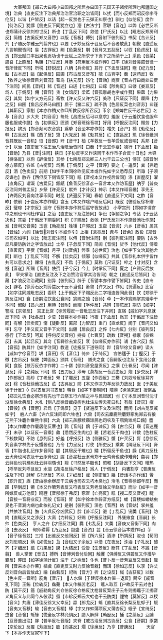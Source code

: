 <!-- { "loadSidebar": true } -->
　　大宰邦国【郑云大曰邦小曰国邦之所居亦曰国于云国天子诸侯所理也邦疆国之境】治典【直吏反注下治典邦治治官治职之治皆同】以扰【而小反郑而昭反徐李寻伦反】以谐【户皆反】以诘【起一反禁也于云弹正纠察也】驯也【似伦反】度作【待洛反】犹倳【侧吏反下同犹立也】灋【古法字】官聮【音连】以弊【必世反断也郑蒲计反徐刘府世反】断也【丁乱反下同】敛弛【尸氏反】以比【毗志反郑房利反】简稽【古奚反郑又音啓】以版【音板】傅别【音附下彼列反】书契【苦计反】剂【子随反尔雅云剂翦齐也】以要【于妙反徐于召反后不音者放此】朝觐【直遥反凡言朝觐皆同】辠【古罪反】劓【鱼冀反】刖【音月又五刮反】以驭【鱼虑反】赋贡【郑云赋口率出泉也贡功也干云赋上之所求于下贡下之所纳于上】采邑【音菜】周召【上照反】毛耼【乃甘反】月奉【符用反本或作俸】口率【徐刘音类戚音律一音所律反下同】所税【舒鋭反】八柄【兵命反】其行【下孟反注同】殛【纪力反】鮌【古本反】敺【起俱反】园圃【布古反又音布】毓【古育字】薮【速苟反】牧【牧养之牧徐音目刘音茂】蕃鸟【扶元反】饬化【音勑】商贾【音古行曰商处曰贾下注同】间民【音闲】秫【音述】曰瑳【七何反】曰琢【陟角反】曰镂【娄豆反】爲人【于僞反】佣【音容】赁【女鸩反】梁苽【音孤雕胡也字或作菰】果蓏【力果反】其樊【如字又方元反】畜牧【许又反又许六反】美称【尺证反下同】厘降【力之反】曰圉【鱼吕反养马曰围】质于【猪二反】疏不孰【色居反菜也刘音苏】曰馑【其靳反】家削【本亦作稍又作□所教反徐所召反】币余【郑婢世反干必世反】名与【音余】乡大夫【刘音香】毎处【昌虑反后可以意求】羞服【于云羞饮食也服车服也服或作膳】刍【初俱反】匪颁【郑音班徐音坟】好用【呼报反注同】赠劳【力报反】嫔贡【郑音频司农音賔】爲摰【音至本亦作贽】楛矢【音户】櫄【勑伦反】榦【古旦反】篠【西了反】簜【大党反】絺【勑其反】纻【直吕反】玑【徐音畿刘音其既反一音机】琅【音郎】玕【音干】柚【羊救反一音羊受反或音喻】系邦【音计】以治【直吏反下注王治凡治眡治皆同】曰薮【干云宜作叟】德行【下孟反】耡【音助】乃县【音注同】挟日【子协反字又作浃同干本作币子合反十日也】木铎【待洛反】以徇【辞俊反】其参【七南反郑云卿三人也干云三公也】傅其【戚音附徐方慕反】各监【古衔反】爲民【于僞反】之平【音评】要之【一遥反】粪【弗运反】洒【色卖反】前期【如字干本同徐昨见反本或作先如字又悉荐反】所诹【子须反谋也】散齐【西但反下侧皆反下同】眂【音视本又作视后皆同】涤【直歴反】濯【直角反】谓溉【古爱反】甑甗【鱼善反徐音彦一音言本又作防音歴】纳亨【普庚反注同刘普孟反】乡祭【许亮反】献齐【才计反】神示【本又作祗音畿】享先王【许两反刘音向注享币同】时见【贤遍反下同】春朝【直遥反下文同】之酢【音昨】依前【于岂反本亦作扆】含玉【本又作啥户暗反后同】既窆【彼验反徐补赠反】璧琮【才宗反】巡守【音狩本亦作狩后巡守皆放此】　小宰宫刑【郑如字谓宫中之刑也干同杜作官】之治【直吏反下及注皆同】争讼【争鬭之争】专达【于云达决也】其委【于僞反下赒委同】积【子赐反】敛弛【尸氏反刘本作施音弛杜作施】涖【音利又音类】玉鬯【勑亮反】牲镬【户郭反】玉齍【音资】六乡【音香】属其【音烛】六纼【徐音刘音引本或作引】上相【息亮反】豕与【音余】政役【郑音征司农如字】以比【毗志反注同】以傅【音附注同】别【彼列反注同】要防【古外反凡要防防计之字皆放此】士卒【子忽反下同】简阅【音悦】贷予【他代反】傅着【直畧反】平贾【音嫁】月平【刘音病】弊羣【必世反】治也【如字下文治其弛舍同】断也【丁乱反下同】不解【佳卖反】倾邪【似嗟反】共其【音恭礼本供字皆作共可以意求之】祼将【古乱反】不爲【于僞反】莫称【尺证反】啐之【寸对反】含襚【音遂】所赒【音周】使赍【子兮反】今上【时掌反下同】夏之【户雅反后放此】　宰夫掌治【直吏反注及下之治赞治官掌其治皆同】朝之【直遥反后皆同】治藏【才浪反注治藏同】别异【彼列反】辟于【音譬本亦作譬下皆同】传吏【直专反】辟名【徐芳石反刘芳益反干云不当也】畜兽【许又反】作见【贤遍反】比官【如字注同戚毗志反】委积【上于僞反下子赐反此二字相连皆同此音】饮【郑徐于鸩反注同】食【音嗣注饮食公食同】賔赐之飱【音孙】牵【一本作賔赐掌其飱牵干本同】俶献【昌六反】用赙【音附】而赗【孚仲反】共辨【簿苋反】期防【如字】警戒【京领反】　宫正比宫【徐芳履反一音毗志反注下并同】直宿【戚如字刘息就反下同】柝【吐各反】夕莫【音暮本亦作暮】行夜【下孟反】爲其【于僞反下注皆同】有解【佳卖反】惰【徒卧反】离部【力智反】重门【直龙反】闻于【音问又如字】忘守【手又反又音手下文同】出疆【居良反】之倅【七内反】分别【彼列反】德行【下孟反】呵其【呼何反又音何】持操【七曹反】疏数【音朔】禄禀【彼锦反】去其【起吕反】其竒【音羇徐去宜反】衺【似嗟反亦作邪】谲【古穴反】觚【音孤】防其什【如字注同】教道【徒报反下道导同】跸【音毕徐又音痹】读火【戚如字徐音豆】塡【音田】街【音佳】倚庐【于绮反】　宫伯适子【丁歴反】于徼【古吊反】候便【婢面反】颁其【音班】　膳夫之食【音嗣饭也注及下食用公食同】食饭【扶万反依字作飰】二十罋【徐刘音瓮屋贡反】之馔【仕眷反】尽闻【津忍反】淳【之纯反下同】熬【五刀反】淳毋【莫胡反一音武由反】炮【步交反】牂【作郎反】捣珍【丁老反】膋【了雕反】五韲【作西反】三臡【刘奴兮反徐耳齐反】稌【音杜徐他古反】苽【古呉反】防【本又作凉力羊反徐力放反】医【于美反徐于计反】【以支反刘书支反】朝食【如字下奉朝同】陪鼎【徐蒲来反】授祭品【郑云礼饮食必祭示有先也干云祭五行六隂之神与民起居】刌【寸本反刘音忖沈寸没反徐仓典反】大札【侧八反徐音截疫疠也杜注左传夭死曰札】有烖【音灾】疫【音役】疠【音厉】君爲【于僞反】见于【贤遍反下文及注同】而闲【刘古苋反戚如字】　庖人六畜【许六反注同即六牲也】六兽【司农云麇鹿熊麏野豖兔郑云有狼无熊干注麏作麞熊作貆】六禽【郑云羔豚犊麛雉鴈也司农及干鴈鹑雉鸠□鷃】麕【本又作麇亦作麏居伦反麞也】鹑【音纯】鷃【于谏反】鸽【古合反】麛【音迷鹿子】未孕【以证反一音乘】鱻【悉然反生肉也】薧【苦老反干肉也】计数【色柱反下校数同】不防【息列反】好羞【呼报反】防【侧雅反】蟹【户买反】胥【息徐反刘音素字林先于反蟹酱也】乃令【力呈反】付使【所吏反】乘禽【绳证反下同】膏香【牛脂也礼记作芗音同】腒【其居反干雉也】鱐【所留反干鱼也】臊【素刀反杜云犬膏也司农及干云豕膏也】腥【音星杜云豕膏郑干云鸡膏也或作雉膏】鱻羽【郑云鲜鱼也羽鴈也杜云鲜羽鴈也】羶【书然反羊脂也】煎和【胡卧反下文同】暵热【呼旱反刘呼旦反】水涸【胡洛反徐户格反】爲人【于僞反】　内饔割亨【普庚反注及下同】肆解【托歴反】齐以【才细反】胾【侧吏反】膰【音燔本亦作燔】脀【职升反】庮【音由徐余栁反干云病也司农云朽木臭也】泠毛【音零徐郎年反】而躁【早到反】犥【本又作皫芳表反又符表反又芳老反徐又孚赵反】而沙【如字一音所嫁反或苏他反】鸣貍【音郁徐于弗反】豕盲【亡亮反】眂【视二反又音视】睫【音接一音将业反】而般【音班】臂【如字徐本作辟音方纸反】蝼【音楼如蝼蛄虫臭也干音漏内病也此依礼记文】是别【彼列反】澌也【音西】蛄【音姑】掌共羞【共依注音具】膴【火呉反徐凶武反】胖【普半反】锻【丁乱反】铏羮【音刑】防肉【直辄反又之涉反】大脔【力转反】好赐【呼报反注同】　外饔飨食【音嗣】长帅【色类反】　亨人之齐【才细反注同】爨【七乱反】大羮【音庚又音衡下同】肉湆【去及反】　甸师耕耨【乃豆反】齍盛【音资】芸【音云徐音运本或作耘】芓【音子徐音兹】三推【出谁反又他囘反】莤【所六反】酒渗【所鸩反】浚也【荀闰反刘思顺反】焫【如悦反】苴【音租又子余反】以借【在夜反】泲酒【子礼反】醴齐【才细反】蓏【力果反】瓞【大结反】受眚【生景反】断其【丁乱反】不践【音翦】　兽人掌罟【音古】搏所【音博刘音付后同】触攫【俱缚反又俱碧反又作擭华霸反】弊田【如字徐蒲计反】注于【之树反】仆也【普卜反一音芳豆反又音赴】厘所【音来本亦作莱】植虞【直吏反又时力反徐音栽】而珥【徐如志反】以享【许丈反刘音向后皆放此】禴【由若反】祀祊【音方】折【之设反】馘【古获反】以数【色主反一音所】筋角【音斤】　人水偃【于建反徐本作匽一返反】闗空【戚音孔下同】王鲔【位轨反】鱻薧【本又作槁苦老反】　鼈人取互【户故反干云对也】防【莫干反】簎【戚勑角反刘仓伯反徐仓格反沈枪昔反案庄子云冬则擉鼈于江擉音义角反义与此同今从彼读】蜃【市轸反郑云大蛤也干云防类】貍物【莫皆反】以杈【音义】共蠯【薄佳反徐又父幸反】蠃【郎戈反】蚳【直其反徐长梨反蚍蜉子】螔【音夷又音移】蝓【音由又音榆】蜯【字又作蚌蒲项反又蒲杏反】蛾子【宜绮反】虫舍【音舍】蚳蝝【悦全反字林允绢反】腊人解肆【勑歴反】捶【之蘂反】豆脯【豆音羞出注】胖【普半反杜音版】夹脊【戚古洽反刘古协反】公食【音嗣】豕麕【京伦反】反覆【芳服反】腍【而甚反】爓【徐亷反】乃亨【普庚反】
　　天官下【本亦作天官冢宰下】
